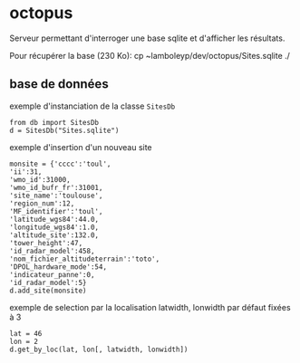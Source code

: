# octopus

Serveur permettant d'interroger une base
sqlite et d'afficher les résultats.

Pour récupérer la base (230 Ko):
    cp ~lamboleyp/dev/octopus/Sites.sqlite ./
    
## base de données
exemple d'instanciation de la classe `SitesDb`
```
from db import SitesDb
d = SitesDb("Sites.sqlite")
```
exemple d'insertion d'un nouveau site
```
monsite = {'cccc':'toul',
'ii':31,
'wmo_id':31000,
'wmo_id_bufr_fr':31001,
'site_name':'toulouse',
'region_num':12,
'MF_identifier':'toul',
'latitude_wgs84':44.0,
'longitude_wgs84':1.0,
'altitude_site':132.0,
'tower_height':47,
'id_radar_model':458,
'nom_fichier_altitudeterrain':'toto',
'DPOL_hardware_mode':54,
'indicateur_panne':0,
'id_radar_model':5} 
d.add_site(monsite)
```

exemple de selection par la localisation
latwidth, lonwidth par défaut fixées à 3

```
lat = 46
lon = 2
d.get_by_loc(lat, lon[, latwidth, lonwidth])
```
